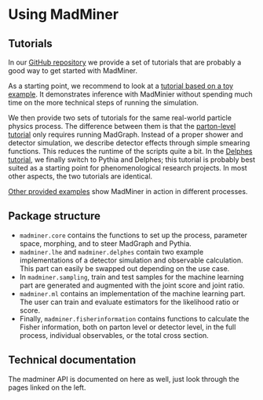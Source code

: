 # Using MadMiner

## Tutorials

In our [GitHub repository](https://github.com/johannbrehmer/madminer) we provide a set of tutorials that are probably
a good way to get started with MadMiner.

As a starting point, we recommend to look at a 
[tutorial based on a toy example](https://github.com/johannbrehmer/madminer/tree/master/examples/tutorial_toy_simulator).
It demonstrates inference with MadMinier without spending much time on the more technical steps of running the simulation.

We then provide two sets of tutorials for the same real-world particle physics process. The difference between them is
that the [parton-level tutorial](https://github.com/johannbrehmer/madminer/tree/master/examples/tutorial_parton_level/) only requires running MadGraph. Instead of a proper
shower and detector simulation, we describe detector effects through simple smearing functions. This reduces the runtime
of the scripts quite a bit. In the [Delphes tutorial](https://github.com/johannbrehmer/madminer/tree/master/examples/tutorial_delphes/), we finally switch to Pythia and
Delphes; this tutorial is probably best suited as a starting point for phenomenological research projects. In most
other aspects, the two tutorials are identical.

[Other provided examples](https://github.com/johannbrehmer/madminer/tree/master/examples) show MadMiner in action in
different processes.

## Package structure

- `madminer.core` contains the functions to set up the process, parameter space, morphing, and to steer MadGraph and
   Pythia.
- `madminer.lhe` and `madminer.delphes` contain two example implementations of a detector simulation and observable
   calculation. This part can easily be swapped out depending on the use case.
- In `madminer.sampling`, train and test samples for the machine learning part are generated and augmented with the
  joint score and joint ratio.
- `madminer.ml`  contains an implementation of the machine learning part. The user can train and evaluate estimators
  for the likelihood ratio or score.
- Finally,  `madminer.fisherinformation` contains functions to calculate the Fisher information, both on parton level
  or detector level, in the full process, individual observables, or the total cross section.

## Technical documentation

The madminer API is documented on here as well, just look through the pages linked on the left.